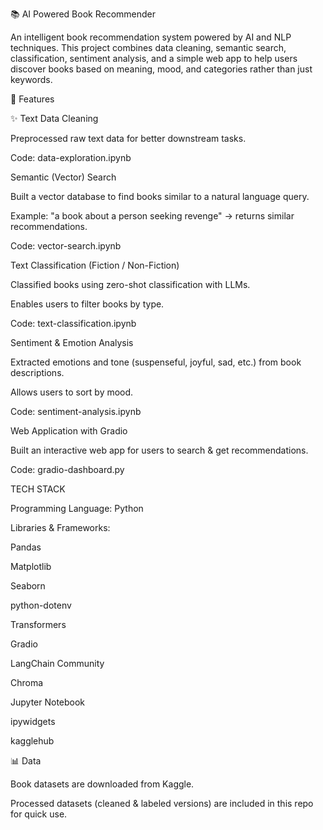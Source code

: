 📚 AI Powered Book Recommender

An intelligent book recommendation system powered by AI and NLP techniques. This project combines data cleaning, semantic search, classification, sentiment analysis, and a simple web app to help users discover books based on meaning, mood, and categories rather than just keywords.

🚀 Features

✨ Text Data Cleaning

Preprocessed raw text data for better downstream tasks.

 Code: data-exploration.ipynb

 Semantic (Vector) Search

Built a vector database to find books similar to a natural language query.

Example: "a book about a person seeking revenge" → returns similar recommendations.

 Code: vector-search.ipynb

 Text Classification (Fiction / Non-Fiction)

Classified books using zero-shot classification with LLMs.

Enables users to filter books by type.

 Code: text-classification.ipynb

 Sentiment & Emotion Analysis

Extracted emotions and tone (suspenseful, joyful, sad, etc.) from book descriptions.

Allows users to sort by mood.

 Code: sentiment-analysis.ipynb

 Web Application with Gradio

Built an interactive web app for users to search & get recommendations.

Code: gradio-dashboard.py

TECH STACK

Programming Language: Python 

Libraries & Frameworks:

 Pandas

 Matplotlib

 Seaborn

 python-dotenv

 Transformers

 Gradio

 LangChain Community

 Chroma

 Jupyter Notebook

 ipywidgets

 kagglehub


📊 Data

Book datasets are downloaded from Kaggle.

Processed datasets (cleaned & labeled versions) are included in this repo for quick use.

